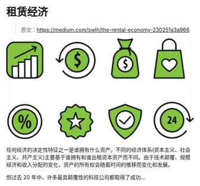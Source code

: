 # 租赁经济

> 原文：<https://medium.com/swlh/the-rental-economy-230251a3a966>

![](img/e64e5d46e6056361790a8a0883711b30.png)

任何经济的决定性特征之一是谁拥有什么资产。不同的经济体系(资本主义、社会主义、共产主义)主要基于谁拥有和谁出租资本资产而不同。由于技术颠覆、规模经济和收入分配的变化，资产的所有权会随着时间的推移而变化和发展。

但过去 20 年中，许多最具颠覆性的科技公司都取得了成功…